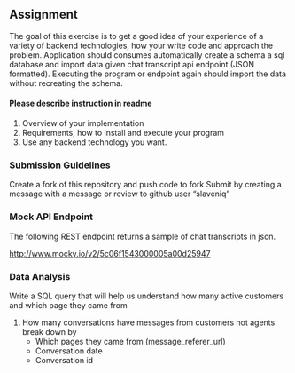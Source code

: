 
## Assignment
The goal of this exercise is to get a good idea of your experience of a variety of backend technologies, how your write code and approach the problem. Application should consumes automatically create a schema a sql database and import data given chat transcript api endpoint (JSON formatted). Executing the program or endpoint again should import the data without recreating the schema. 

#### Please describe instruction in readme
1. Overview of your implementation
2. Requirements, how to install and execute your program
3. Use any backend technology you want.

### Submission Guidelines
Create a fork of this repository and push code to fork
Submit by creating a message with a message or review to github user “slaveniq”


### Mock API Endpoint 
The following REST endpoint returns a sample of chat transcripts in json. 

http://www.mocky.io/v2/5c06f1543000005a00d25947

### Data Analysis
Write a SQL query that will help us understand how many active customers and which page they came from
1. How many conversations have messages from customers not agents break down by
    - Which pages they came from (message_referer_url)
    - Conversation date
    - Conversation id
